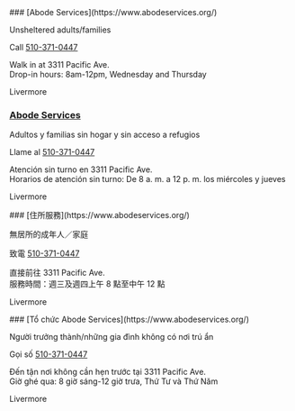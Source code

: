 <RenderIf language="en,tl">
### [Abode Services](https://www.abodeservices.org/)

Unsheltered adults/families

Call [510-371-0447](tel:+1-510-371-0447)

Walk in at 3311 Pacific Ave.  
 Drop-in hours: 8am-12pm, Wednesday and Thursday

Livermore

</RenderIf>
<RenderIf language="es">
 
 ### [Abode Services](https://www.abodeservices.org/)

Adultos y familias sin hogar y sin acceso a refugios

Llame al [510-371-0447](tel:+1-510-371-0447)

Atención sin turno en 3311 Pacific Ave.  
 Horarios de atención sin turno: De 8 a. m. a 12 p. m. los miércoles y jueves

Livermore

</RenderIf>
<RenderIf language="zh">
### [住所服務](https://www.abodeservices.org/)

無居所的成年人／家庭

致電 [510-371-0447](tel:+1-510-371-0447)

直接前往 3311 Pacific Ave.  
 服務時間：週三及週四上午 8 點至中午 12 點

Livermore

</RenderIf>
<RenderIf language="vi">
### [Tổ chức Abode Services](https://www.abodeservices.org/)

Người trưởng thành/những gia đình không có nơi trú ẩn

Gọi số [510-371-0447](tel:+1-510-371-0447)

Đến tận nơi không cần hẹn trước tại 3311 Pacific Ave.  
 Giờ ghé qua: 8 giờ sáng-12 giờ trưa, Thứ Tư và Thứ Năm

Livermore

</RenderIf>
